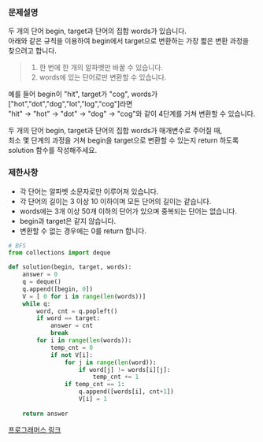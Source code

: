 ### 문제설명
두 개의 단어 begin, target과 단어의 집합 words가 있습니다.  
아래와 같은 규칙을 이용하여 begin에서 target으로 변환하는 가장 짧은 변환 과정을 찾으려고 합니다.

> 1. 한 번에 한 개의 알파벳만 바꿀 수 있습니다.
> 2. words에 있는 단어로만 변환할 수 있습니다.  

예를 들어 begin이 "hit", target가 "cog", words가 ["hot","dot","dog","lot","log","cog"]라면  
"hit" -> "hot" -> "dot" -> "dog" -> "cog"와 같이 4단계를 거쳐 변환할 수 있습니다.

두 개의 단어 begin, target과 단어의 집합 words가 매개변수로 주어질 때,  
최소 몇 단계의 과정을 거쳐 begin을 target으로 변환할 수 있는지 return 하도록 solution 함수를 작성해주세요.  

### 제한사항
* 각 단어는 알파벳 소문자로만 이루어져 있습니다.
* 각 단어의 길이는 3 이상 10 이하이며 모든 단어의 길이는 같습니다.
* words에는 3개 이상 50개 이하의 단어가 있으며 중복되는 단어는 없습니다.
* begin과 target은 같지 않습니다.
* 변환할 수 없는 경우에는 0를 return 합니다.

```python
# BFS
from collections import deque

def solution(begin, target, words):
    answer = 0
    q = deque()
    q.append([begin, 0])
    V = [ 0 for i in range(len(words))]
    while q:
        word, cnt = q.popleft()
        if word == target:
            answer = cnt
            break        
        for i in range(len(words)):
            temp_cnt = 0
            if not V[i]:
                for j in range(len(word)):
                    if word[j] != words[i][j]:
                        temp_cnt += 1
                if temp_cnt == 1:
                    q.append([words[i], cnt+1])
                    V[i] = 1
                    
    return answer
```

[프로그래머스 링크](https://programmers.co.kr/learn/courses/30/lessons/43163?language=python3)

